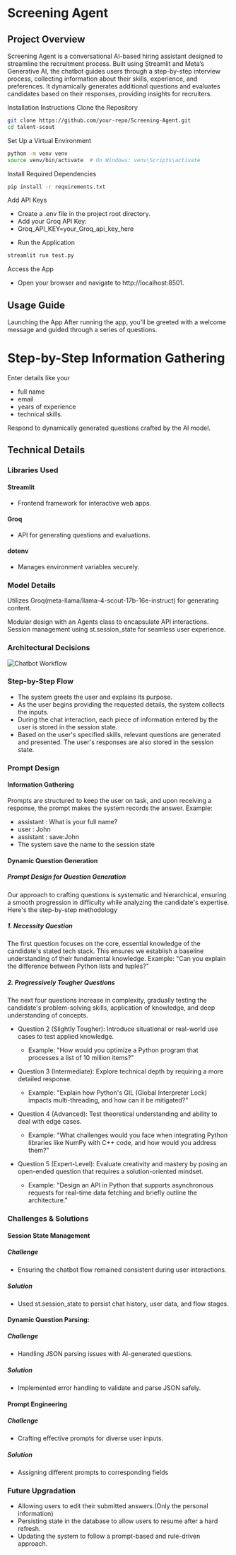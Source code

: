 # Screening Agent 
## Project Overview
Screening Agent is a conversational AI-based hiring assistant designed to streamline the recruitment process. Built using Streamlit and Meta’s Generative AI, the chatbot guides users through a step-by-step interview process, collecting information about their skills, experience, and preferences. It dynamically generates additional questions and evaluates candidates based on their responses, providing insights for recruiters.

Installation Instructions
Clone the Repository

```bash
git clone https://github.com/your-repo/Screening-Agent.git
cd talent-scout
```
Set Up a Virtual Environment

```bash
python -m venv venv
source venv/bin/activate  # On Windows: venv\Scripts\activate
```
Install Required Dependencies

```bash
pip install -r requirements.txt
```
Add API Keys

- Create a .env file in the project root directory.
- Add your Groq API Key:
- Groq_API_KEY=your_Groq_api_key_here
* Run the Application

```bash
streamlit run test.py
```
Access the App

- Open your browser and navigate to http://localhost:8501.


## Usage Guide
Launching the App
After running the app, you'll be greeted with a welcome message and guided through a series of questions.

# Step-by-Step Information Gathering

Enter details like your 
- full name
- email
- years of experience
- technical skills.

Respond to dynamically generated questions crafted by the AI model.

## Technical Details
### Libraries Used

#### Streamlit
- Frontend framework for interactive web apps.
#### Groq 
- API for generating questions and evaluations.
#### dotenv 
- Manages environment variables securely.
### Model Details

Utilizes Groq(meta-llama/llama-4-scout-17b-16e-instruct) for generating content.

Modular design with an Agents class to encapsulate API interactions.
Session management using st.session_state for seamless user experience.
### Architectural Decisions
![Chatbot Workflow](Screening.png)
### Step-by-Step Flow
- The system greets the user and explains its purpose.
- As the user begins providing the requested details, the system collects the inputs.
- During the chat interaction, each piece of information entered by the user is stored in the session state.
- Based on the user's specified skills, relevant questions are generated and presented. The user's responses are also stored in the session state.
### Prompt Design
#### Information Gathering
Prompts are structured to keep the user on task, and upon receiving a response, the prompt makes the  system records the answer.
Example:
 - assistant : What is your full name?
 - user : John
 - assistant : save:John
 - The system save the name to the session state
#### Dynamic Question Generation

##### Prompt Design for Question Generation
Our approach to crafting questions is systematic and hierarchical, ensuring a smooth progression in difficulty while analyzing the candidate's expertise. Here's the step-by-step methodology

##### 1. Necessity Question
The first question focuses on the core, essential knowledge of the candidate's stated tech stack. This ensures we establish a baseline understanding of their fundamental knowledge.
Example: "Can you explain the difference between Python lists and tuples?"

##### 2. Progressively Tougher Questions
The next four questions increase in complexity, gradually testing the candidate's problem-solving skills, application of knowledge, and deep understanding of concepts.

- Question 2 (Slightly Tougher): Introduce situational or real-world use cases to test applied knowledge.
  - Example: "How would you optimize a Python program that processes a list of 10 million items?"

- Question 3 (Intermediate): Explore technical depth by requiring a more detailed response.
  - Example: "Explain how Python's GIL (Global Interpreter Lock) impacts multi-threading, and how can it be mitigated?"

- Question 4 (Advanced): Test theoretical understanding and ability to deal with edge cases.
  - Example: "What challenges would you face when integrating Python libraries like NumPy with C++ code, and how would you address them?"

- Question 5 (Expert-Level): Evaluate creativity and mastery by posing an open-ended question that requires a solution-oriented mindset.
  - Example: "Design an API in Python that supports asynchronous requests for real-time data fetching and briefly outline the architecture."

### Challenges & Solutions
#### Session State Management

##### Challenge 
- Ensuring the chatbot flow remained consistent during user interactions.
##### Solution 
- Used st.session_state to persist chat history, user data, and flow stages.
#### Dynamic Question Parsing:

##### Challenge 
- Handling JSON parsing issues with AI-generated questions.
##### Solution 
- Implemented error handling to validate and parse JSON safely.
#### Prompt Engineering

##### Challenge 
- Crafting effective prompts for diverse user inputs.
##### Solution 
- Assigning different prompts to corresponding fields

### Future Upgradation
- Allowing users to edit their submitted answers.(Only the personal information)
- Persisting state in the database to allow users to resume after a hard refresh.
- Updating the system to follow a prompt-based and rule-driven approach.

